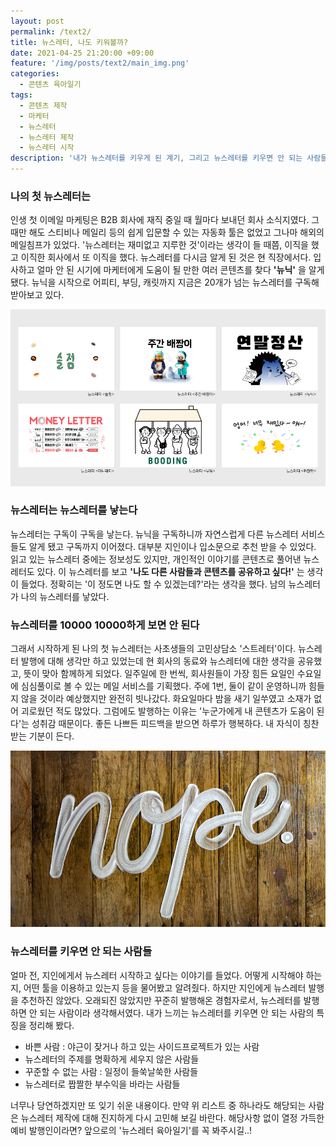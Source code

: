 ```yaml
---
layout: post
permalink: /text2/
title: 뉴스레터, 나도 키워볼까?
date: 2021-04-25 21:20:00 +09:00
feature: '/img/posts/text2/main_img.png'
categories:
  - 콘텐츠 육아일기
tags:
  - 콘텐츠 제작
  - 마케터
  - 뉴스레터
  - 뉴스레터 제작
  - 뉴스레터 시작
description: '내가 뉴스레터를 키우게 된 계기, 그리고 뉴스레터를 키우면 안 되는 사람들'
---
```


### 나의 첫 뉴스레터는

인생 첫 이메일 마케팅은 B2B 회사에 재직 중일 때 월마다 보내던 회사 소식지였다. 그때만 해도 스티비나 메일리 등의 쉽게 입문할 수 있는 자동화 툴은 없었고 그나마 해외의 메일침프가 있었다. '뉴스레터는 재미없고 지루한 것'이라는 생각이 들 때쯤, 이직을 했고 이직한 회사에서 또 이직을 했다. 뉴스레터를 다시금 알게 된 것은 현 직장에서다. 입사하고 얼마 안 된 시기에 마케터에게 도움이 될 만한 여러 콘텐츠를 찾다 **'뉴닉'** 을 알게 됐다. 뉴닉을 시작으로 어피티, 부딩, 캐릿까지 지금은 20개가 넘는 뉴스레터를 구독해 받아보고 있다.


![이미지](/img/posts/text2/newsletter1.png)


### 뉴스레터는 뉴스레터를 낳는다

뉴스레터는 구독이 구독을 낳는다. 뉴닉을 구독하니까 자연스럽게 다른 뉴스레터 서비스들도 알게 됐고 구독까지 이어졌다. 대부분 지인이나 입소문으로 추천 받을 수 있었다. 읽고 있는 뉴스레터 중에는 정보성도 있지만, 개인적인 이야기를 콘텐츠로 풀어낸 뉴스레터도 있다. 이 뉴스레터를 보고 **'나도 다른 사람들과 콘텐츠를 공유하고 싶다!'** 는 생각이 들었다. 정확히는 '이 정도면 나도 할 수 있겠는데?'라는 생각을 했다. 남의 뉴스레터가 나의 뉴스레터를 낳았다.


### 뉴스레터를 10000 10000하게 보면 안 된다

그래서 시작하게 된 나의 첫 뉴스레터는 사초생들의 고민상담소 '스트레터'이다. 뉴스레터 발행에 대해 생각만 하고 있었는데 현 회사의 동료와 뉴스레터에 대한 생각을 공유했고, 뜻이 맞아 함께하게 되었다. 일주일에 한 번씩, 회사원들이 가장 힘든 요일인 수요일에 심심풀이로 볼 수 있는 메일 서비스를 기획했다. 주에 1번, 둘이 같이 운영하니까 힘들지 않을 것이라 예상했지만 완전히 빗나갔다. 화요일마다 밤을 새기 일쑤였고 소재가 없어 괴로웠던 적도 많았다. 그럼에도 발행하는 이유는 '누군가에게 내 콘텐츠가 도움이 된다'는 성취감 때문이다. 좋든 나쁘든 피드백을 받으면 하루가 행복하다. 내 자식이 칭찬 받는 기분이 든다.


![이미지](/img/posts/text2/newsletter2.png)


### 뉴스레터를 키우면 안 되는 사람들

얼마 전, 지인에게서 뉴스레터 시작하고 싶다는 이야기를 들었다. 어떻게 시작해야 하는지, 어떤 툴을 이용하고 있는지 등을 물어봤고 알려줬다. 하지만 지인에게 뉴스레터 발행을 추천하진 않았다. 오래되진 않았지만 꾸준히 발행해온 경험자로서, 뉴스레터를 발행하면 안 되는 사람이라 생각해서였다. 내가 느끼는 뉴스레터를 키우면 안 되는 사람의 특징을 정리해 봤다.

* 바쁜 사람 : 야근이 잦거나 하고 있는 사이드프로젝트가 있는 사람
* 뉴스레터의 주제를 명확하게 세우지 않은 사람들
* 꾸준할 수 없는 사람 : 일정이 들쑥날쑥한 사람들
* 뉴스레터로 짭짤한 부수익을 바라는 사람들


너무나 당연하겠지만 또 잊기 쉬운 내용이다. 만약 위 리스트 중 하나라도 해당되는 사람은 뉴스레터 제작에 대해 진지하게 다시 고민해 보길 바란다. 해당사항 없이 열정 가득한 예비 발행인이라면? 앞으로의 '뉴스레터 육아일기'를 꼭 봐주시길..!
